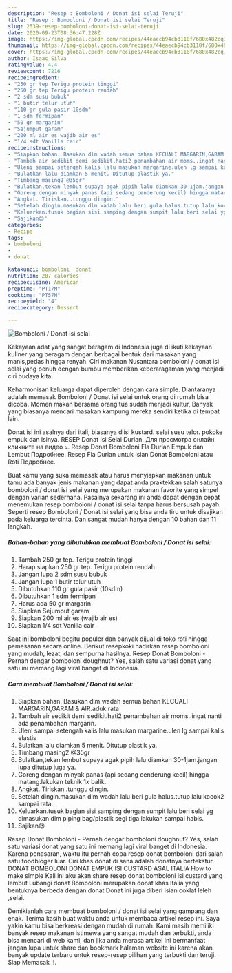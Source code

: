 ```yaml
---
description: "Resep : Bomboloni / Donat isi selai Teruji"
title: "Resep : Bomboloni / Donat isi selai Teruji"
slug: 2539-resep-bomboloni-donat-isi-selai-teruji
date: 2020-09-23T08:36:47.228Z
image: https://img-global.cpcdn.com/recipes/44eaecb94cb3118f/680x482cq70/bomboloni-donat-isi-selai-foto-resep-utama.jpg
thumbnail: https://img-global.cpcdn.com/recipes/44eaecb94cb3118f/680x482cq70/bomboloni-donat-isi-selai-foto-resep-utama.jpg
cover: https://img-global.cpcdn.com/recipes/44eaecb94cb3118f/680x482cq70/bomboloni-donat-isi-selai-foto-resep-utama.jpg
author: Isaac Silva
ratingvalue: 4.4
reviewcount: 7216
recipeingredient:
- "250 gr tep Terigu protein tinggi"
- "250 gr tep Terigu protein rendah"
- "2 sdm susu bubuk"
- "1 butir telur utuh"
- "110 gr gula pasir 10sdm"
- "1 sdm fermipan"
- "50 gr margarin"
- "Sejumput garam"
- "200 ml air es wajib air es"
- "1/4 sdt Vanilla cair"
recipeinstructions:
- "Siapkan bahan. Basukan dlm wadah semua bahan KECUALI MARGARIN,GARAM &amp; AIR.aduk rata"
- "Tambah air sedikit demi sedikit.hati2 penambahan air moms..ingat nanti ada penambahan margarin."
- "Uleni sampai setengah kalis lalu masukan margarine.ulen lg sampai kalis elastis"
- "Bulatkan lalu diamkan 5 menit. Ditutup plastik ya."
- "Timbang masing2 @35gr"
- "Bulatkan,tekan lembut supaya agak pipih lalu diamkan 30-1jam.jangan lupa ditutup juga ya."
- "Goreng dengan minyak panas (api sedang cenderung kecil) hingga matang.lakukan teknik 1x balik."
- "Angkat. Tiriskan..tunggu dingin."
- "Setelah dingin.masukan dlm wadah lalu beri gula halus.tutup lalu kocok2 sampai rata."
- "Keluarkan.tusuk bagian sisi samping dengan sumpit lalu beri selai yg dimasukan dlm piping bag/plastik segi tiga.lakukan sampai habis."
- "Sajikan😍"
categories:
- Recipe
tags:
- bomboloni
- 
- donat

katakunci: bomboloni  donat 
nutrition: 287 calories
recipecuisine: American
preptime: "PT17M"
cooktime: "PT57M"
recipeyield: "4"
recipecategory: Dessert

---
```



![Bomboloni / Donat isi selai](https://img-global.cpcdn.com/recipes/44eaecb94cb3118f/680x482cq70/bomboloni-donat-isi-selai-foto-resep-utama.jpg)

Kekayaan adat yang sangat beragam di Indonesia juga di ikuti kekayaan kuliner yang beragam dengan berbagai bentuk dari masakan yang manis,pedas hingga renyah. Ciri makanan Nusantara bomboloni / donat isi selai yang penuh dengan bumbu memberikan keberaragaman yang menjadi ciri budaya kita.


Keharmonisan keluarga dapat diperoleh dengan cara simple. Diantaranya adalah memasak Bomboloni / Donat isi selai untuk orang di rumah bisa dicoba. Momen makan bersama orang tua sudah menjadi kultur, Banyak yang biasanya mencari masakan kampung mereka sendiri ketika di tempat lain.

Donat isi ini asalnya dari itali, biasanya diisi kustard. selai susu telor. pokoke empuk dan isinya. RESEP Donat Isi Selai Durian. Для просмотра онлайн кликните на видео ⤵. Resep Donat Bomboloni Fla Durian Empuk dan Lembut Подробнее. Resep Fla Durian untuk Isian Donat Bomboloni atau Roti Подробнее.

Buat kamu yang suka memasak atau harus menyiapkan makanan untuk tamu ada banyak jenis makanan yang dapat anda praktekkan salah satunya bomboloni / donat isi selai yang merupakan makanan favorite yang simpel dengan varian sederhana. Pasalnya sekarang ini anda dapat dengan cepat menemukan resep bomboloni / donat isi selai tanpa harus bersusah payah.
Seperti resep Bomboloni / Donat isi selai yang bisa anda tiru untuk disajikan pada keluarga tercinta. Dan sangat mudah hanya dengan 10 bahan dan 11 langkah.


<!--inarticleads1-->

##### Bahan-bahan yang dibutuhkan membuat Bomboloni / Donat isi selai:

1. Tambah 250 gr tep. Terigu protein tinggi
1. Harap siapkan 250 gr tep. Terigu protein rendah
1. Jangan lupa 2 sdm susu bubuk
1. Jangan lupa 1 butir telur utuh
1. Dibutuhkan 110 gr gula pasir (10sdm)
1. Dibutuhkan 1 sdm fermipan
1. Harus ada 50 gr margarin
1. Siapkan Sejumput garam
1. Siapkan 200 ml air es (wajib air es)
1. Siapkan 1/4 sdt Vanilla cair


Saat ini bomboloni begitu populer dan banyak dijual di toko roti hingga pemesanan secara online. Berikut resepkoki hadirkan resep bomboloni yang mudah, lezat, dan sempurna hasilnya. Resep Donat Bomboloni - Pernah dengar bomboloni doughnut? Yes, salah satu variasi donat yang satu ini memang lagi viral banget di Indonesia. 

<!--inarticleads2-->

##### Cara membuat  Bomboloni / Donat isi selai:

1. Siapkan bahan. Basukan dlm wadah semua bahan KECUALI MARGARIN,GARAM &amp; AIR.aduk rata
1. Tambah air sedikit demi sedikit.hati2 penambahan air moms..ingat nanti ada penambahan margarin.
1. Uleni sampai setengah kalis lalu masukan margarine.ulen lg sampai kalis elastis
1. Bulatkan lalu diamkan 5 menit. Ditutup plastik ya.
1. Timbang masing2 @35gr
1. Bulatkan,tekan lembut supaya agak pipih lalu diamkan 30-1jam.jangan lupa ditutup juga ya.
1. Goreng dengan minyak panas (api sedang cenderung kecil) hingga matang.lakukan teknik 1x balik.
1. Angkat. Tiriskan..tunggu dingin.
1. Setelah dingin.masukan dlm wadah lalu beri gula halus.tutup lalu kocok2 sampai rata.
1. Keluarkan.tusuk bagian sisi samping dengan sumpit lalu beri selai yg dimasukan dlm piping bag/plastik segi tiga.lakukan sampai habis.
1. Sajikan😍


Resep Donat Bomboloni - Pernah dengar bomboloni doughnut? Yes, salah satu variasi donat yang satu ini memang lagi viral banget di Indonesia. Karena penasaran, waktu itu pernah coba resep donat bomboloni dari salah satu foodbloger luar. Ciri khas donat di sana adalah donatnya bertekstur. DONAT BOMBOLONI DONAT EMPUK ISI CUSTARD ASAL ITALIA How to make simple Kali ini aku akan share resep donat bomboloni isi custard yang lembut Lubangi donat Bomboloni merupakan donat khas Italia yang bentuknya berbeda dengan donat Donat ini juga diberi isian coklat leleh ,selai. 

Demikianlah cara membuat bomboloni / donat isi selai yang gampang dan enak. Terima kasih buat waktu anda untuk membaca artikel resep ini. Saya yakin kamu bisa berkreasi dengan mudah di rumah. Kami masih memiliki banyak resep makanan istimewa yang sangat mudah dan terbukti, anda bisa mencari di web kami, dan jika anda merasa artikel ini bermanfaat jangan lupa untuk share dan bookmark halaman website ini karena akan banyak update terbaru untuk resep-resep pilihan yang terbukti dan teruji. Siap Memasak !!. 
